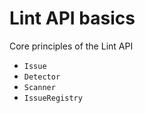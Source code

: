 # Lint API basics

Core principles of the Lint API

- `Issue`
- `Detector`
- `Scanner`
- `IssueRegistry`
